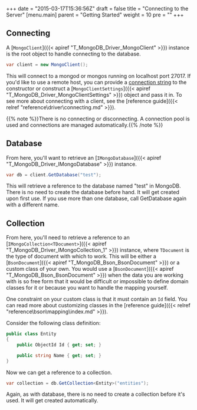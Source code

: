 +++
date = "2015-03-17T15:36:56Z"
draft = false
title = "Connecting to the Server"
[menu.main]
  parent = "Getting Started"
  weight = 10
  pre = "<i class='fa'></i>"
+++

## Connecting

A [`MongoClient`]({{< apiref "T_MongoDB_Driver_MongoClient" >}}) instance is the root object to handle connecting to the database.

```csharp
var client = new MongoClient();
```

This will connect to a mongod or mongos running on localhost port 27017. If you'd like to use a remote host, you can provide a [connection string](http://docs.mongodb.org/manual/reference/connection-string/) to the constructor or construct a [`MongoClientSettings`]({{< apiref "T_MongoDB_Driver_MongoClientSettings" >}}) object and pass it in. To see more about connecting with a client, see the [reference guide]({{< relref "reference\driver\connecting.md" >}}).

{{% note %}}There is no connecting or disconnecting. A connection pool is used and connections are managed automatically.{{% /note %}}

## Database 

From here, you'll want to retrieve an [`IMongoDatabase`]({{< apiref "T_MongoDB_Driver_IMongoDatabase" >}}) instance.

```csharp
var db = client.GetDatabase("test");
```

This will retrieve a reference to the database named "test" in MongoDB. There is no need to create the database before hand. It will get created upon first use. If you use more than one database, call GetDatabase again with a different name.


## Collection

From here, you'll need to retrieve a reference to an [`IMongoCollection<TDocument>`]({{< apiref "T_MongoDB_Driver_IMongoCollection_1" >}}) instance, where `TDocument` is the type of document with which to work. This will be either a [`BsonDocument`]({{< apiref "T_MongoDB_Bson_BsonDocument" >}}) or a custom class of your own. You would use a [`BsonDocument`]({{< apiref "T_MongoDB_Bson_BsonDocument" >}}) when the data you are working with is so free form that it would be difficult or impossible to define domain classes for it or because you want to handle the mapping yourself. 

One constraint on your custom class is that it must contain an `Id` field. You can read more about customizing classes in the [reference guide]({{< relref "reference\bson\mapping\index.md" >}}).

Consider the following class definition:

```csharp
public class Entity
{
    public ObjectId Id { get; set; }

    public string Name { get; set; }
}
```

Now we can get a reference to a collection.

```csharp
var collection = db.GetCollection<Entity>("entities");
```

Again, as with database, there is no need to create a collection before it's used. It will get created automatically.